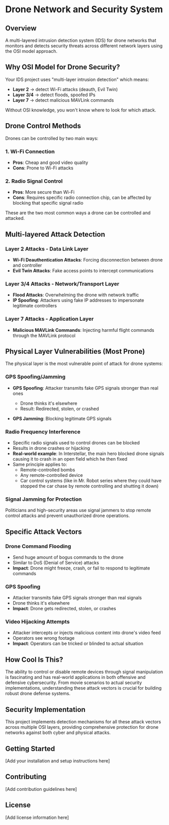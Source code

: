 # Drone Network and Security System

## Overview

A multi-layered intrusion detection system (IDS) for drone networks that monitors and detects security threats across different network layers using the OSI model approach.

## Why OSI Model for Drone Security? 

Your IDS project uses "multi-layer intrusion detection" which means:

- **Layer 2** → detect Wi-Fi attacks (deauth, Evil Twin)
- **Layer 3/4** → detect floods, spoofed IPs  
- **Layer 7** → detect malicious MAVLink commands

Without OSI knowledge, you won't know where to look for which attack.

## Drone Control Methods

Drones can be controlled by two main ways:

### 1. Wi-Fi Connection
- **Pros**: Cheap and good video quality
- **Cons**: Prone to Wi-Fi attacks

### 2. Radio Signal Control
- **Pros**: More secure than Wi-Fi
- **Cons**: Requires specific radio connection chip, can be affected by blocking that specific signal radio

These are the two most common ways a drone can be controlled and attacked.

## Multi-layered Attack Detection

### Layer 2 Attacks - Data Link Layer
- **Wi-Fi Deauthentication Attacks**: Forcing disconnection between drone and controller
- **Evil Twin Attacks**: Fake access points to intercept communications

### Layer 3/4 Attacks - Network/Transport Layer
- **Flood Attacks**: Overwhelming the drone with network traffic
- **IP Spoofing**: Attackers using fake IP addresses to impersonate legitimate controllers

### Layer 7 Attacks - Application Layer
- **Malicious MAVLink Commands**: Injecting harmful flight commands through the MAVLink protocol

## Physical Layer Vulnerabilities (Most Prone)

The physical layer is the most vulnerable point of attack for drone systems:

### GPS Spoofing/Jamming
- **GPS Spoofing**: Attacker transmits fake GPS signals stronger than real ones
  - Drone thinks it's elsewhere
  - Result: Redirected, stolen, or crashed
  
- **GPS Jamming**: Blocking legitimate GPS signals

### Radio Frequency Interference
- Specific radio signals used to control drones can be blocked
- Results in drone crashes or hijacking
- **Real-world example**: In Interstellar, the main hero blocked drone signals causing it to crash in an open field which he then fixed
- Same principle applies to:
  - Remote-controlled bombs
  - Any remote-controlled device
  - Car control systems (like in Mr. Robot series where they could have stopped the car chase by remote controlling and shutting it down)

### Signal Jamming for Protection
Politicians and high-security areas use signal jammers to stop remote control attacks and prevent unauthorized drone operations.

## Specific Attack Vectors

### Drone Command Flooding
- Send huge amount of bogus commands to the drone
- Similar to DoS (Denial of Service) attacks
- **Impact**: Drone might freeze, crash, or fail to respond to legitimate commands

### GPS Spoofing
- Attacker transmits fake GPS signals stronger than real signals
- Drone thinks it's elsewhere
- **Impact**: Drone gets redirected, stolen, or crashes

### Video Hijacking Attempts
- Attacker intercepts or injects malicious content into drone's video feed
- Operators see wrong footage
- **Impact**: Operators can be tricked or blinded to actual situation

## How Cool Is This?

The ability to control or disable remote devices through signal manipulation is fascinating and has real-world applications in both offensive and defensive cybersecurity. From movie scenarios to actual security implementations, understanding these attack vectors is crucial for building robust drone defense systems.

## Security Implementation

This project implements detection mechanisms for all these attack vectors across multiple OSI layers, providing comprehensive protection for drone networks against both cyber and physical attacks.

## Getting Started

[Add your installation and setup instructions here]

## Contributing

[Add contribution guidelines here]

## License

[Add license information here]
